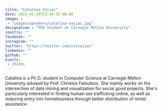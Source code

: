 ```yaml
---
title: "Catalina Vajiac"
date: 2023-02-20T23:59:35-06:00
images : 
 - "images/speakers/catalina-vajiac.jpg"
designation : "PhD Student at Carnegie Mellon University"
country: ""
facebook: ""
instagram: ""
twitter: "https://twitter.com/catvajiac"
linkedin: ""
github: ""
events: 
 - 2023mx
---
```


Catalina is a Ph.D. student in Computer Science at Carnegie Mellon University advised by Prof. Christos Faloutsos. She mainly works on the intersection of data mining and visualization for social good projects. She's particularly interested in finding human sex trafficking online, as well as reducing entry into homelessness through better distribution of rental assistance.
